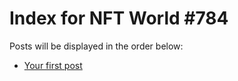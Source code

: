 # Index for NFT World #784
Posts will be displayed in the order below:

- [Your first post](./001-first.md)

